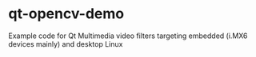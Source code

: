 # qt-opencv-demo
Example code for Qt Multimedia video filters targeting embedded (i.MX6 devices mainly) and desktop Linux

